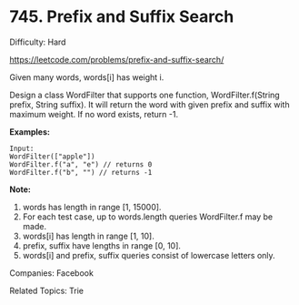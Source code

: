 # 745. Prefix and Suffix Search

Difficulty: Hard

https://leetcode.com/problems/prefix-and-suffix-search/

Given many words, words[i] has weight i.

Design a class WordFilter that supports one function, WordFilter.f(String prefix, String suffix). It will return the word with given prefix and suffix with maximum weight. If no word exists, return -1.

**Examples:**
```
Input:
WordFilter(["apple"])
WordFilter.f("a", "e") // returns 0
WordFilter.f("b", "") // returns -1
```
**Note:**
1. words has length in range [1, 15000].
2. For each test case, up to words.length queries WordFilter.f may be made.
3. words[i] has length in range [1, 10].
4. prefix, suffix have lengths in range [0, 10].
5. words[i] and prefix, suffix queries consist of lowercase letters only.

Companies: Facebook

Related Topics: Trie
